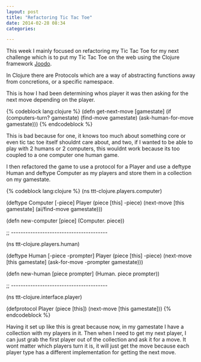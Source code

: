 ```yaml
---
layout: post
title: "Refactoring Tic Tac Toe"
date: 2014-02-28 08:34
categories: 

---
```


This week I mainly focused on refactoring my Tic Tac Toe for my next challenge which is to put my Tic Tac Toe on the web using the Clojure framework [Joodo](http://www.joodoweb.com/).

In Clojure there are Protocols which are a way of abstracting functions away from concretions, or a specific namespace.

This is how I had been determining whos player it was then asking for the next move depending on the player.

{% codeblock lang:clojure %}
(defn get-next-move [gamestate]
  (if (computers-turn? gamestate)
      (find-move gamestate)
      (ask-human-for-move gamestate)))
{% endcodeblock %}

This is bad because for one, it knows too much about something core or even tic tac toe itself shouldnt care about, and two, if I wanted to be able to play with 2 humans or 2 computers, this wouldnt work because its too coupled to a one computer one human game.

I then refactored the game to use a protocol for a Player and use a deftype Human and deftype Computer as my players and store them in a collection on my gamestate.

{% codeblock lang:clojure %}
(ns ttt-clojure.players.computer)

(deftype Computer [-piece]
  Player
  (piece [this]
    -piece)
  (next-move [this gamestate]
    (ai/find-move gamestate)))

(defn new-computer [piece]
  (Computer. piece))

;; ----------------------------------------

(ns ttt-clojure.players.human)

(deftype Human [-piece -prompter]
  Player
  (piece [this]
    -piece)
  (next-move [this gamestate]
    (ask-for-move -prompter gamestate)))

(defn new-human [piece prompter]
  (Human. piece prompter))

;; ----------------------------------------

(ns ttt-clojure.interface.player)

(defprotocol Player
  (piece [this])
  (next-move [this gamestate]))
{% endcodeblock %}

Having it set up like this is great because now, in my gamestate I have a collection with my players in it. Then when I need to get my next player, I can just grab the first player out of the collection and ask it for a move. It wont matter which players turn it is, it will just get the move because each player type has a different implementation for getting the next move.

